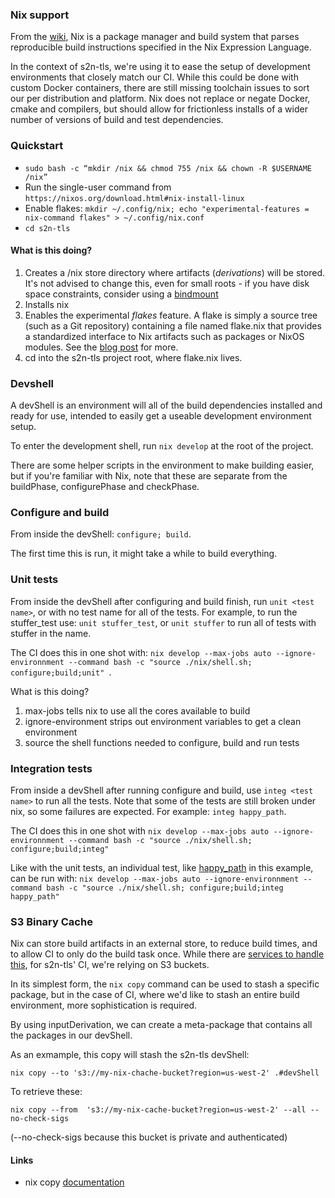 ### Nix support

From the [wiki](https://nixos.wiki/wiki/Nix_package_manager), Nix is a package manager and build system that parses reproducible build instructions specified in the Nix Expression Language.

In the context of s2n-tls, we're using it to ease the setup of development environments that
 closely match our CI. While this could be done with custom Docker containers, there are still missing toolchain issues to sort our per distribution and platform. Nix
 does not replace or negate Docker, cmake and compilers, but should allow for frictionless installs of a wider number of versions of build and test dependencies.

### Quickstart

- `sudo bash -c “mkdir /nix && chmod 755 /nix && chown -R $USERNAME /nix”`
- Run the single-user command from `https://nixos.org/download.html#nix-install-linux`
- Enable flakes: `mkdir ~/.config/nix; echo "experimental-features = nix-command flakes" > ~/.config/nix.conf`
- `cd s2n-tls`

#### What is this doing?

1. Creates a /nix store directory where artifacts (_derivations_) will be stored.  It's not advised to change this, even for small roots - if you have disk space constraints, consider using a [bindmount](https://docs.rackspace.com/support/how-to/bind-mounts-in-linux/)
1. Installs nix
2. Enables the experimental _flakes_ feature.  A flake is simply a source tree (such as a Git repository) containing a file named flake.nix that provides a standardized interface to Nix artifacts such as packages or NixOS modules. See the [blog post](https://www.tweag.io/blog/2020-05-25-flakes/) for more.
1. cd into the s2n-tls project root, where flake.nix lives.
### Devshell

A devShell is an environment will all of the build dependencies installed and ready for use, intended to easily get a useable development environment setup.

To enter the development shell, run `nix develop` at the root of the project.

There are some helper scripts in the environment to make building easier, but if you're familiar with Nix, note that these are 
separate from the buildPhase, configurePhase and checkPhase.
### Configure and build

From inside the devShell: `configure; build`.

The first time this is run, it might take a while to build everything.

### Unit tests

From inside the devShell after configuring and build finish, run `unit <test name>`, or with no test name for all of the tests.
For example, to run the stuffer_test use: `unit stuffer_test`, or `unit stuffer` to run all of tests with stuffer in the name.

The CI does this in one shot with: `nix develop --max-jobs auto --ignore-environnment --command bash -c "source ./nix/shell.sh; configure;build;unit" `.

What is this doing?

1. max-jobs tells nix to use all the cores available to build
2. ignore-environment strips out environment variables to get a clean environment
3. source the shell functions needed to configure, build and run tests
### Integration tests

From inside a devShell after running configure and build, use `integ <test name>` to run all the tests.  Note that some of the tests are still broken under nix, so some failures are expected.
For example: `integ happy_path`.

The CI does this in one shot with `nix develop --max-jobs auto --ignore-environnment --command bash -c "source ./nix/shell.sh; configure;build;integ" `

Like with the unit tests, an individual test, like [happy_path](https://github.com/aws/s2n-tls/blob/main/tests/integrationv2/test_happy_path.py) in this example, can be run with: `nix develop --max-jobs auto --ignore-environnment --command bash -c "source ./nix/shell.sh; configure;build;integ happy_path"`


### S3 Binary Cache

Nix can store build artifacts in an external store, to reduce build times, and to allow CI to only do the build task once.
While there are [services to handle this](https://www.cachix.org/), for s2n-tls' CI, we're relying on S3 buckets.

In its simplest form, the `nix copy` command can be used to stash a specific package, but in the case of CI, where we'd like to stash an entire build environment,
 more sophistication is required.

By using inputDerivation, we can create a meta-package that contains all the packages in our devShell.

As an exmample, this copy will stash the s2n-tls devShell:

```
nix copy --to 's3://my-nix-chache-bucket?region=us-west-2' .#devShell
```

To retrieve these:

```
nix copy --from  's3://my-nix-cache-bucket?region=us-west-2' --all --no-check-sigs
```

(--no-check-sigs because this bucket is private and authenticated)

#### Links

- nix copy [documentation](https://nixos.org/manual/nix/stable/command-ref/new-cli/nix3-copy.html)
